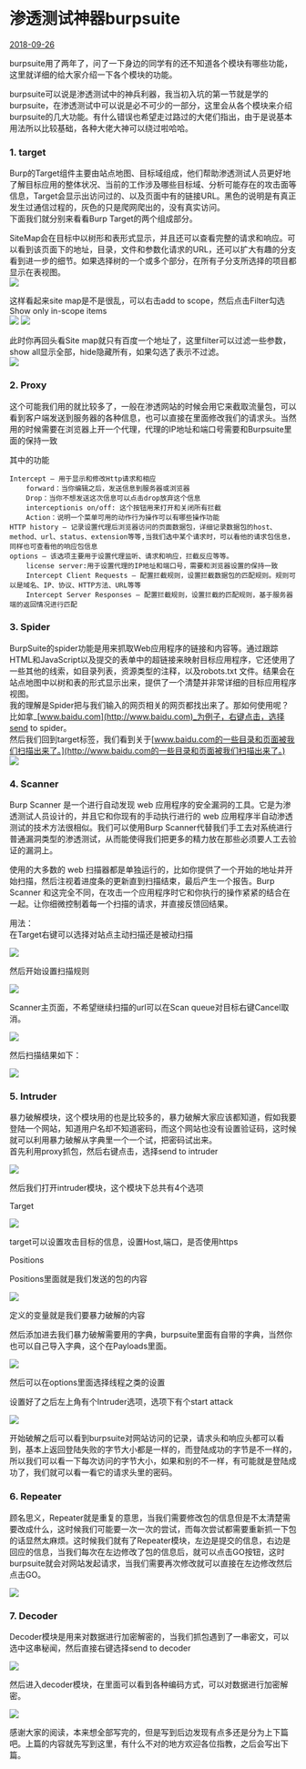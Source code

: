 # 渗透测试神器burpsuite

[2018-09-26](/2018/09/26/%E6%B8%97%E9%80%8F%E6%B5%8B%E8%AF%95%E7%A5%9E%E5%99%A8burpsuite/)

burpsuite用了两年了，问了一下身边的同学有的还不知道各个模块有哪些功能，这里就详细的给大家介绍一下各个模块的功能。

burpsuite可以说是渗透测试中的神兵利器，我当初入坑的第一节就是学的burpsuite，在渗透测试中可以说是必不可少的一部分，这里会从各个模块来介绍burpsuite的几大功能。有什么错误也希望走过路过的大佬们指出，由于是说基本用法所以比较基础，各种大佬大神可以绕过啦哈哈。

### [](#1-target "1. target")1\. target

Burp的Target组件主要由站点地图、目标域组成，他们帮助渗透测试人员更好地了解目标应用的整体状况、当前的工作涉及哪些目标域、分析可能存在的攻击面等信息，Target会显示出访问过的、以及页面中有的链接URL。黑色的说明是有真正发生过通信过程的，灰色的只是爬网爬出的，没有真实访问。  
下面我们就分别来看看Burp Target的两个组成部分。

SiteMap会在目标中以树形和表形式显示，并且还可以查看完整的请求和响应。可以看到该页面下的地址，目录，文件和参数化请求的URL，还可以扩大有趣的分支看到进一步的细节。如果选择树的一个或多个部分，在所有子分支所选择的项目都显示在表视图。  
![](1.png)

这样看起来site map是不是很乱，可以右击add to scope，然后点击Filter勾选Show only in-scope items  
![](2.png)
![](3.jpg)

此时你再回头看Site map就只有百度一个地址了，这里filter可以过滤一些参数，show all显示全部，hide隐藏所有，如果勾选了表示不过滤。  
![](5.png)

### [](#2-Proxy "2. Proxy")2\. Proxy

这个可能我们用的就比较多了，一般在渗透网站的时候会用它来截取流量包，可以看到客户端发送到服务器的各种信息，也可以直接在里面修改我们的请求头。当然用的时候需要在浏览器上开一个代理，代理的IP地址和端口号需要和Burpsuite里面的保持一致

其中的功能

```
Intercept – 用于显示和修改Http请求和相应
    forward：当你编辑之后，发送信息到服务器或浏览器
    Drop：当你不想发送这次信息可以点击drop放弃这个信息
    interceptionis on/off: 这个按钮用来打开和关闭所有拦截
    Action：说明一个菜单可用的动作行为操作可以有哪些操作功能
HTTP history – 记录设置代理后浏览器访问的页面数据包，详细记录数据包的host、method、url、status、extension等等,当我们选中某个请求时，可以看他的请求包信息，同样也可查看他的响应包信息
options – 该选项主要用于设置代理监听、请求和响应，拦截反应等等。
    license server:用于设置代理的IP地址和端口号，需要和浏览器设置的保持一致
    Intercept Client Requests – 配置拦截规则，设置拦截数据包的匹配规则。规则可以是域名、IP、协议、HTTP方法、URL等等
    Intercept Server Responses – 配置拦截规则，设置拦截的匹配规则，基于服务器端的返回情况进行匹配
```

### [](#3-Spider "3. Spider")3\. Spider

BurpSuite的spider功能是用来抓取Web应用程序的链接和内容等。通过跟踪HTML和JavaScript以及提交的表单中的超链接来映射目标应用程序，它还使用了一些其他的线索，如目录列表，资源类型的注释，以及robots.txt 文件。结果会在站点地图中以树和表的形式显示出来，提供了一个清楚并非常详细的目标应用程序视图。  
我的理解是Spider把与我们输入的网页相关的网页都找出来了。那如何使用呢？  
比如拿_[www.baidu.com](http://www.baidu.com)_为例子，右键点击，选择send to spider。  
然后我们回到target标签，我们看到关于[www.baidu.com的一些目录和页面被我们扫描出来了。](http://www.baidu.com的一些目录和页面被我们扫描出来了。)  
![](4.png)

### [](#4-Scanner "4. Scanner")4\. Scanner

Burp Scanner 是一个进行自动发现 web 应用程序的安全漏洞的工具。它是为渗透测试人员设计的，并且它和你现有的手动执行进行的 web 应用程序半自动渗透测试的技术方法很相似。我们可以使用Burp Scanner代替我们手工去对系统进行普通漏洞类型的渗透测试，从而能使得我们把更多的精力放在那些必须要人工去验证的漏洞上。

使用的大多数的 web 扫描器都是单独运行的，比如你提供了一个开始的地址并开始扫描，然后注视着进度条的更新直到扫描结束，最后产生一个报告。Burp Scanner 和这完全不同，在攻击一个应用程序时它和你执行的操作紧紧的结合在一起。让你细微控制着每一个扫描的请求，并直接反馈回结果。

用法：  
在Target右键可以选择对站点主动扫描还是被动扫描

![](1.jpg)

然后开始设置扫描规则

![](2.jpg)

Scanner主页面，不希望继续扫描的url可以在Scan queue对目标右键Cancel取消。

![](3.jpg)

然后扫描结果如下：

![](4.png)

### [](#5-Intruder "5. Intruder")5\. Intruder

暴力破解模块，这个模块用的也是比较多的，暴力破解大家应该都知道，假如我要登陆一个网站，知道用户名却不知道密码，而这个网站也没有设置验证码，这时候就可以利用暴力破解从字典里一个一个试，把密码试出来。  
首先利用proxy抓包，然后右键点击，选择send to intruder

![](8.png)

然后我们打开intruder模块，这个模块下总共有4个选项

Target

![](9.png)

target可以设置攻击目标的信息，设置Host,端口，是否使用https

Positions

Positions里面就是我们发送的包的内容

![](5.jpg)

定义的变量就是我们要暴力破解的内容

然后添加进去我们暴力破解需要用的字典，burpsuite里面有自带的字典，当然你也可以自己导入字典，这个在Payloads里面。

![](11.png)

然后可以在options里面选择线程之类的设置

设置好了之后左上角有个Intruder选项，选项下有个start attack

![](6.jpg)

开始破解之后可以看到burpsuite对网站访问的记录，请求头和响应头都可以看到，基本上返回登陆失败的字节大小都是一样的，而登陆成功的字节是不一样的，所以我们可以看一下每次访问的字节大小，如果和别的不一样，有可能就是登陆成功了，我们就可以看一看它的请求头里的密码。

### [](#6-Repeater "6. Repeater")6\. Repeater

顾名思义，Repeater就是重复的意思，当我们需要修改包的信息但是不太清楚需要改成什么，这时候我们可能要一次一次的尝试，而每次尝试都需要重新抓一下包的话显然太麻烦。这时候我们就有了Repeater模块，左边是提交的信息，右边是回应的信息，当我们每次在左边修改了包的信息后，就可以点击GO按钮，这时burpsuite就会对网站发起请求，当我们需要再次修改就可以直接在左边修改然后点击GO。

![](12.png)

### [](#7-Decoder "7. Decoder")7\. Decoder

Decoder模块是用来对数据进行加密解密的，当我们抓包遇到了一串密文，可以选中这串秘闻，然后直接右键选择send to decoder

![](20.png)

然后进入decoder模块，在里面可以看到各种编码方式，可以对数据进行加密解密。

![](21.png)

感谢大家的阅读，本来想全部写完的，但是写到后边发现有点多还是分为上下篇吧。上篇的内容就先写到这里，有什么不对的地方欢迎各位指教，之后会写出下篇。